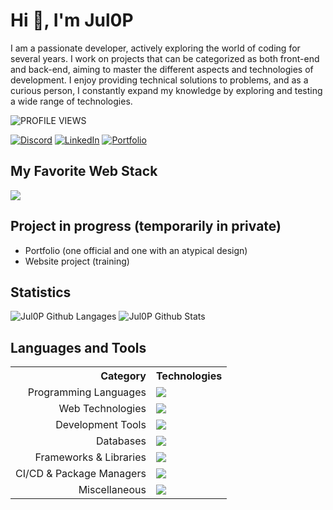 # Hi 👋, I'm Jul0P

I am a passionate developer, actively exploring the world of coding for several years. I work on projects that can be categorized as both front-end and back-end, aiming to master the different aspects and technologies of development. I enjoy providing technical solutions to problems, and as a curious person, I constantly expand my knowledge by exploring and testing a wide range of technologies.

![PROFILE VIEWS](https://komarev.com/ghpvc/?username=Jul0P&label=PROFILE_VIEWS&color=0e75b6&style=for-the-badge)

[![Discord](https://img.shields.io/badge/Discord-%235865F2.svg?style=for-the-badge&logo=Discord&logoColor=white)]()
[![LinkedIn](https://img.shields.io/badge/LinkedIn-%230077B5.svg?style=for-the-badge&logo=LinkedIn&logoColor=white)]()
[![Portfolio](https://img.shields.io/badge/Portfolio-00B3E0.svg?style=for-the-badge&logo=proton%20drive&logoColor=white)]()

## My Favorite Web Stack

<img src="https://skillicons.dev/icons?i=ts,react,nextjs,tailwind,postgres,mongodb" />

## Project in progress (temporarily in private)

-   Portfolio (one official and one with an atypical design)
-   Website project (training)

## Statistics

![Jul0P Github Langages](https://github-readme-stats.vercel.app/api/top-langs/?username=Jul0P&langs_count=8&theme=react&border_color=61dafb&border_radius=11&layout=compact)
![Jul0P Github Stats](https://github-readme-stats.vercel.app/api?username=Jul0P&theme=react&border_color=61dafb&border_radius=11&show_icons=true)

## Languages and Tools

<table>
    <tr>
        <th align="right">Category</th>
        <th align="left">Technologies</th>
    </tr>
    <tr>
        <td align="right">Programming Languages</td>
        <td>
            <img src="https://skillicons.dev/icons?i=cs,cpp,java,kotlin,py,lua" />
        </td>
    </tr>
    <tr>
        <td align="right">Web Technologies</td>
        <td>
            <img src="https://skillicons.dev/icons?i=html,css,js,ts,bootstrap,tailwind,react,nextjs,nestjs,express,jquery,nodejs,php,symfony,wordpress" />
        </td>
    </tr>
    <tr>
        <td align="right">Development Tools</td>
        <td>
            <img src="https://skillicons.dev/icons?i=vscode,visualstudio,rider,androidstudio,github,git,docker" />
        </td>
    </tr>
    <tr>
        <td align="right">Databases</td>
        <td>
            <img src="https://skillicons.dev/icons?i=mysql,mongodb,sqlite,postgres,supabase,firebase" />
        </td>
    </tr>
    <tr>
        <td align="right">Frameworks & Libraries</td>
        <td>
            <img src="https://skillicons.dev/icons?i=dotnet,fastapi,prisma,discordjs" />
        </td>
    </tr>
    <tr>
        <td align="right">CI/CD & Package Managers</td>
        <td>
            <img src="https://skillicons.dev/icons?i=npm,pnpm,vite,vercel" />
        </td>
    </tr>
    <tr>
        <td align="right">Miscellaneous</td>
        <td>
            <img src="https://skillicons.dev/icons?i=discord,notion,md,unity,bots,bash,powershell,ubuntu,linux,kali,arduino" />
        </td>
    </tr>
</table>
